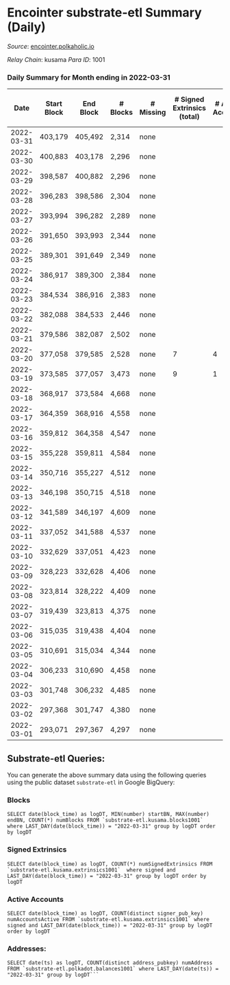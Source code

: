 # Encointer substrate-etl Summary (Daily)

_Source_: [encointer.polkaholic.io](https://encointer.polkaholic.io)

*Relay Chain*: kusama
*Para ID*: 1001



### Daily Summary for Month ending in 2022-03-31


| Date | Start Block | End Block | # Blocks | # Missing | # Signed Extrinsics (total) | # Active Accounts | # Addresses with Balances | # Events | # Transfers | # XCM Transfers In | # XCM Transfers Out |
| ---- | ----------- | --------- | -------- | --------- | --------------------------- | ----------------- | ------------------------- | -------- | ----------- | ------------------ | ------------------- |
| 2022-03-31 | 403,179 | 405,492 | 2,314 | none  |  |  | 7 | 4,628 |   |   |   |
| 2022-03-30 | 400,883 | 403,178 | 2,296 | none  |  |  | 7 | 4,592 |   |   |   |
| 2022-03-29 | 398,587 | 400,882 | 2,296 | none  |  |  | 7 | 4,592 |   |   |   |
| 2022-03-28 | 396,283 | 398,586 | 2,304 | none  |  |  | 7 | 4,608 |   |   |   |
| 2022-03-27 | 393,994 | 396,282 | 2,289 | none  |  |  | 7 | 4,578 |   |   |   |
| 2022-03-26 | 391,650 | 393,993 | 2,344 | none  |  |  | 7 | 4,688 |   |   |   |
| 2022-03-25 | 389,301 | 391,649 | 2,349 | none  |  |  | 7 | 4,698 |   |   |   |
| 2022-03-24 | 386,917 | 389,300 | 2,384 | none  |  |  | 7 | 4,771 |   |   |   |
| 2022-03-23 | 384,534 | 386,916 | 2,383 | none  |  |  | 7 | 4,766 |   |   |   |
| 2022-03-22 | 382,088 | 384,533 | 2,446 | none  |  |  | 7 | 4,892 |   |   |   |
| 2022-03-21 | 379,586 | 382,087 | 2,502 | none  |  |  | 7 | 5,004 |   |   |   |
| 2022-03-20 | 377,058 | 379,585 | 2,528 | none  | 7 | 4 | 7 | 5,084 |   |   |   |
| 2022-03-19 | 373,585 | 377,057 | 3,473 | none  | 9 | 1 | 7 | 7,005 | 5 ($5.89) | 1 ($146.16) |   |
| 2022-03-18 | 368,917 | 373,584 | 4,668 | none  |  |  | 3 | 9,336 |   |   |   |
| 2022-03-17 | 364,359 | 368,916 | 4,558 | none  |  |  | 3 | 9,116 |   |   |   |
| 2022-03-16 | 359,812 | 364,358 | 4,547 | none  |  |  | 3 | 9,094 |   |   |   |
| 2022-03-15 | 355,228 | 359,811 | 4,584 | none  |  |  | 3 | 9,168 |   |   |   |
| 2022-03-14 | 350,716 | 355,227 | 4,512 | none  |  |  | 3 | 9,024 |   |   |   |
| 2022-03-13 | 346,198 | 350,715 | 4,518 | none  |  |  | 3 | 9,036 |   |   |   |
| 2022-03-12 | 341,589 | 346,197 | 4,609 | none  |  |  | 3 | 9,221 |   |   |   |
| 2022-03-11 | 337,052 | 341,588 | 4,537 | none  |  |  | 3 | 9,074 |   |   |   |
| 2022-03-10 | 332,629 | 337,051 | 4,423 | none  |  |  | 3 | 8,846 |   |   |   |
| 2022-03-09 | 328,223 | 332,628 | 4,406 | none  |  |  | 3 | 8,812 |   |   |   |
| 2022-03-08 | 323,814 | 328,222 | 4,409 | none  |  |  | 3 | 8,818 |   |   |   |
| 2022-03-07 | 319,439 | 323,813 | 4,375 | none  |  |  | 3 | 8,750 |   |   |   |
| 2022-03-06 | 315,035 | 319,438 | 4,404 | none  |  |  | 3 | 8,808 |   |   |   |
| 2022-03-05 | 310,691 | 315,034 | 4,344 | none  |  |  | 3 | 8,688 |   |   |   |
| 2022-03-04 | 306,233 | 310,690 | 4,458 | none  |  |  | 3 | 8,916 |   |   |   |
| 2022-03-03 | 301,748 | 306,232 | 4,485 | none  |  |  | 3 | 8,973 |   |   |   |
| 2022-03-02 | 297,368 | 301,747 | 4,380 | none  |  |  | 3 | 8,760 |   |   |   |
| 2022-03-01 | 293,071 | 297,367 | 4,297 | none  |  |  | 3 | 8,594 |   |   |   |

## Substrate-etl Queries:
You can generate the above summary data using the following queries using the public dataset `substrate-etl` in Google BigQuery:


### Blocks
```
SELECT date(block_time) as logDT, MIN(number) startBN, MAX(number) endBN, COUNT(*) numBlocks FROM `substrate-etl.kusama.blocks1001`  where LAST_DAY(date(block_time)) = "2022-03-31" group by logDT order by logDT
```


### Signed Extrinsics
```
SELECT date(block_time) as logDT, COUNT(*) numSignedExtrinsics FROM `substrate-etl.kusama.extrinsics1001`  where signed and LAST_DAY(date(block_time)) = "2022-03-31" group by logDT order by logDT
```


### Active Accounts
```
SELECT date(block_time) as logDT, COUNT(distinct signer_pub_key) numAccountsActive FROM `substrate-etl.kusama.extrinsics1001` where signed and LAST_DAY(date(block_time)) = "2022-03-31" group by logDT order by logDT
```


### Addresses:
```
SELECT date(ts) as logDT, COUNT(distinct address_pubkey) numAddress FROM `substrate-etl.polkadot.balances1001` where LAST_DAY(date(ts)) = "2022-03-31" group by logDT```

